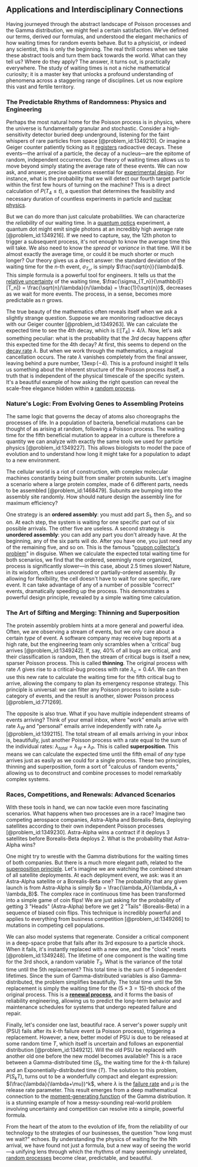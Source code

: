 ## Applications and Interdisciplinary Connections

Having journeyed through the abstract landscape of Poisson processes and the Gamma distribution, we might feel a certain satisfaction. We’ve defined our terms, derived our formulas, and understood the elegant mechanics of how waiting times for random events behave. But to a physicist, or indeed any scientist, this is only the beginning. The real thrill comes when we take these abstract tools and turn them back towards the world. What can they tell us? Where do they apply? The answer, it turns out, is practically everywhere. The study of waiting times is not a niche mathematical curiosity; it is a master key that unlocks a profound understanding of phenomena across a staggering range of disciplines. Let us now explore this vast and fertile territory.

### The Predictable Rhythms of Randomness: Physics and Engineering

Perhaps the most natural home for the Poisson process is in physics, where the universe is fundamentally granular and stochastic. Consider a high-sensitivity detector buried deep underground, listening for the faint whispers of rare particles from space [@problem_id:1349210]. Or imagine a Geiger counter patiently ticking as it [registers](@article_id:170174) radioactive decays. These events—the arrival of a particle, the decay of a nucleus—are the epitome of random, independent occurrences. Our theory of waiting times allows us to move beyond simply stating the average rate of these events. We can now ask, and answer, precise questions essential for [experimental design](@article_id:141953). For instance, what is the probability that we will detect our fourth target particle within the first few hours of turning on the machine? This is a direct calculation of $P(T_4 \le t)$, a question that determines the feasibility and necessary duration of countless experiments in particle and [nuclear physics](@article_id:136167).

But we can do more than just calculate probabilities. We can characterize the *reliability* of our waiting time. In a [quantum optics](@article_id:140088) experiment, a quantum dot might emit single photons at an incredibly high average rate [@problem_id:1349216]. If we need to capture, say, the 12th photon to trigger a subsequent process, it's not enough to know the average time this will take. We also need to know the *spread* or *variance* in that time. Will it be almost exactly the average time, or could it be much shorter or much longer? Our theory gives us a direct answer: the standard deviation of the waiting time for the $n$-th event, $\sigma_{T_n}$, is simply $\frac{\sqrt{n}}{\lambda}$. This simple formula is a powerful tool for engineers. It tells us that the [relative uncertainty](@article_id:260180) of the waiting time, $\frac{\sigma_{T_n}}{\mathbb{E}[T_n]} = \frac{\sqrt{n}/\lambda}{n/\lambda} = \frac{1}{\sqrt{n}}$, decreases as we wait for more events. The process, in a sense, becomes more predictable as $n$ grows.

The true beauty of the mathematics often reveals itself when we ask a slightly strange question. Suppose we are monitoring radioactive decays with our Geiger counter [@problem_id:1349263]. We can calculate the expected time to see the 4th decay, which is $\mathbb{E}[T_4] = 4/\lambda$. Now, let's ask something peculiar: what is the probability that the *3rd* decay happens *after* this expected time for the 4th decay? At first, this seems to depend on the [decay rate](@article_id:156036) $\lambda$. But when we work through the mathematics, a magical cancellation occurs. The rate $\lambda$ vanishes completely from the final answer, leaving behind a pure number, $13\exp(-4)$. This is a profound insight! It tells us something about the inherent structure of the Poisson process itself, a truth that is independent of the physical timescale of the specific system. It's a beautiful example of how asking the right question can reveal the scale-free elegance hidden within a [random process](@article_id:269111).

### Nature's Logic: From Evolving Genes to Assembling Proteins

The same logic that governs the decay of atoms also choreographs the processes of life. In a population of bacteria, beneficial mutations can be thought of as arising at random, following a Poisson process. The waiting time for the fifth beneficial mutation to appear in a culture is therefore a quantity we can analyze with exactly the same tools we used for particle physics [@problem_id:1349227]. This allows biologists to model the pace of evolution and to understand how long it might take for a population to adapt to a new environment.

The cellular world is a riot of construction, with complex molecular machines constantly being built from smaller protein subunits. Let's imagine a scenario where a large protein complex, made of 6 different parts, needs to be assembled [@problem_id:1468479]. Subunits are bumping into the assembly site randomly. How should nature design the assembly line for maximum efficiency?

One strategy is an **ordered assembly**: you must add part $S_1$, then $S_2$, and so on. At each step, the system is waiting for one specific part out of six possible arrivals. The other five are useless. A second strategy is **unordered assembly**: you can add any part you don't already have. At the beginning, any of the six parts will do. After you have one, you just need any of the remaining five, and so on. This is the famous "[coupon collector's problem](@article_id:260398)" in disguise. When we calculate the expected total waiting time for both scenarios, we find that the ordered, seemingly more organized, process is significantly slower—in this case, about 2.5 times slower! Nature, in its wisdom, often uses unordered or partially-ordered assembly. By allowing for flexibility, the cell doesn't have to wait for one specific, rare event. It can take advantage of any of a number of possible "correct" events, dramatically speeding up the process. This demonstrates a powerful design principle, revealed by a simple waiting time calculation.

### The Art of Sifting and Merging: Thinning and Superposition

The protein assembly problem hints at a more general and powerful idea. Often, we are observing a stream of events, but we only care about a certain *type* of event. A software company may receive bug reports at a high rate, but the engineering team only scrambles when a 'critical' bug arrives [@problem_id:1349242]. If, say, 40% of all bugs are critical, and their classification is random, then the stream of critical bugs is itself a new, sparser Poisson process. This is called **thinning**. The original process with rate $\Lambda$ gives rise to a critical-bug process with rate $\lambda_c = 0.4 \Lambda$. We can then use this new rate to calculate the waiting time for the fifth critical bug to arrive, allowing the company to plan its emergency response strategy. This principle is universal: we can filter any Poisson process to isolate a sub-category of events, and the result is another, slower Poisson process [@problem_id:771269].

The opposite is also true. What if you have multiple independent streams of events arriving? Think of your email inbox, where "work" emails arrive with rate $\lambda_W$ and "personal" emails arrive independently with rate $\lambda_P$ [@problem_id:1392115]. The total stream of all emails arriving in your inbox is, beautifully, just another Poisson process with a rate equal to the sum of the individual rates: $\lambda_{total} = \lambda_W + \lambda_P$. This is called **superposition**. This means we can calculate the expected time until the fifth email of *any* type arrives just as easily as we could for a single process. These two principles, thinning and superposition, form a sort of "calculus of random events," allowing us to deconstruct and combine processes to model remarkably complex systems.

### Races, Competitions, and Renewals: Advanced Scenarios

With these tools in hand, we can now tackle even more fascinating scenarios. What happens when two processes are in a race? Imagine two competing aerospace companies, Astra-Alpha and Borealis-Beta, deploying satellites according to their own independent Poisson processes [@problem_id:1349230]. Astra-Alpha wins a contract if it deploys 3 satellites before Borealis-Beta deploys 2. What is the probability that Astra-Alpha wins?

One might try to wrestle with the Gamma distributions for the waiting times of both companies. But there is a much more elegant path, related to the [superposition principle](@article_id:144155). Let's imagine we are watching the combined stream of all satellite deployments. At each deployment event, we ask: was it an Astra-Alpha satellite or a Borealis-Beta one? The probability that any given launch is from Astra-Alpha is simply $p = \frac{\lambda_A}{\lambda_A + \lambda_B}$. The complex race in continuous time has been transformed into a simple game of coin flips! We are just asking for the probability of getting 3 "Heads" (Astra-Alpha) before we get 2 "Tails" (Borealis-Beta) in a sequence of biased coin flips. This technique is incredibly powerful and applies to everything from business competition [@problem_id:1349266] to mutations in competing cell populations.

We can also model systems that regenerate. Consider a critical component in a deep-space probe that fails after its 3rd exposure to a particle shock. When it fails, it's instantly replaced with a new one, and the "clock" resets [@problem_id:1349248]. The lifetime of one component is the waiting time for the 3rd shock, a random variable $T_3$. What is the variance of the total time until the 5th replacement? This total time is the sum of 5 independent lifetimes. Since the sum of Gamma-distributed variables is also Gamma-distributed, the problem simplifies beautifully. The total time until the 5th replacement is simply the waiting time for the $(5 \times 3 = 15)$-th shock of the original process. This is a **[renewal process](@article_id:275220)**, and it forms the basis of reliability engineering, allowing us to predict the long-term behavior and maintenance schedules for systems that undergo repeated failure and repair.

Finally, let's consider one last, beautiful race. A server's power supply unit (PSU) fails after its $k$-th failure event (a Poisson process), triggering a replacement. However, a new, better model of PSU is due to be released at some random time $T$, which itself is uncertain and follows an exponential distribution [@problem_id:1349212]. Will the old PSU be replaced with another old one before the new model becomes available? This is a race between a Gamma-distributed time ($S_k$, the waiting time for the $k$-th failure) and an Exponentially-distributed time ($T$). The solution to this problem, $P(S_k  T)$, turns out to be a wonderfully compact and elegant expression: $(\frac{\lambda}{\lambda+\mu})^k$, where $\lambda$ is the [failure rate](@article_id:263879) and $\mu$ is the release rate parameter. This result emerges from a deep mathematical connection to the [moment-generating function](@article_id:153853) of the Gamma distribution. It is a stunning example of how a messy-sounding real-world problem involving uncertainty and competition can resolve into a simple, powerful formula.

From the heart of the atom to the evolution of life, from the reliability of our technology to the strategies of our businesses, the question "how long must we wait?" echoes. By understanding the physics of waiting for the Nth arrival, we have found not just a formula, but a new way of seeing the world—a unifying lens through which the rhythms of many seemingly unrelated, [random processes](@article_id:267993) become clear, predictable, and beautiful.
